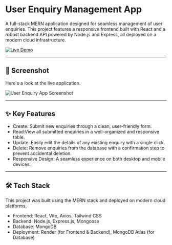 # User Enquiry Management App

A full-stack MERN application designed for seamless management of user enquiries. This project features a responsive frontend built with React and a robust backend API powered by Node.js and Express, all deployed on a modern cloud infrastructure.

[![Live Demo](https://img.shields.io/badge/Live-Demo-brightgreen?style=for-the-badge)](https://user-enquiry-mern.onrender.com)

---

## 📸 Screenshot

Here's a look at the live application.

![User Enquiry App Screenshot](./frontend/demo-screenshot.png)

---

## ✨ Key Features

- Create: Submit new enquiries through a clean, user-friendly form.
- Read:View all submitted enquiries in a well-organized and responsive table.
- Update: Easily edit the details of any existing enquiry with a single click.
- Delete: Remove enquiries from the database with a confirmation step to prevent accidental deletion.
- Responsive Design: A seamless experience on both desktop and mobile devices.

---

## 🛠️ Tech Stack

This project was built using the MERN stack and deployed on modern cloud platforms.

- Frontend: React, Vite, Axios, Tailwind CSS
- Backend: Node.js, Express.js, Mongoose
- Database: MongoDB
- Deployment: Render (for Frontend & Backend), MongoDB Atlas (for Database)
